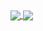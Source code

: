 <a href="https://github.com/anuraghazra/github-readme-stats">
  <img align="center" src="https://github-readme-stats.vercel.app/api?username=mohammad-mo&count_private=true&show_icons=true&include_all_commits=true&hide_border=true&hide_title=true&theme=merko" />
</a>
<a href="https://github.com/anuraghazra/github-readme-stats">
  <img align="center" src="https://github-readme-stats.vercel.app/api/top-langs/?username=mohammad-mo&langs_count=3&hide_title=true&hide_border=true" />
</a>
